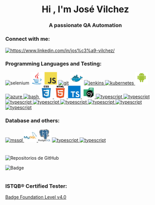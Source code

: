 <h1 align="center">Hi , I'm José Vilchez</h1>
<h3 align="center">A passionate QA Automation</h3>

<h3 align="left">Connect with me:</h3>
<p align="left">
<a href="https://www.linkedin.com/in/jos%C3%A9-vilchez/" target="blank"><img align="center" src="https://raw.githubusercontent.com/rahuldkjain/github-profile-readme-generator/master/src/images/icons/Social/linked-in-alt.svg" alt="https://www.linkedin.com/in/jos%c3%a9-vilchez/" height="30" width="40" /></a>
</p>

<h3 align="left">Programming Languages and Testing:</h3>
<p align="left">
<a target="_blank" rel="noreferrer"> <img src="https://raw.githubusercontent.com/detain/svg-logos/780f25886640cef088af994181646db2f6b1a3f8/svg/selenium-logo.svg" alt="selenium" width="40" height="40"/> </a> 
<a target="_blank" rel="noreferrer"> <img src="https://raw.githubusercontent.com/devicons/devicon/master/icons/java/java-original.svg" alt="java" width="40" height="40"/> </a>
<a href="https://developer.mozilla.org/en-US/docs/Web/JavaScript" target="_blank" rel="noreferrer"></a> <img src="https://raw.githubusercontent.com/devicons/devicon/master/icons/javascript/javascript-original.svg" alt="javascript" width="40" height="40"/> </a>
<a href="https://git-scm.com/" target="_blank" rel="noreferrer"> <img src="https://www.vectorlogo.zone/logos/git-scm/git-scm-icon.svg" alt="git" width="40" height="40"/></a>
<a href="https://www.docker.com" target="_blank" rel="noreferrer"> <img src="https://raw.githubusercontent.com/devicons/devicon/master/icons/docker/docker-original.svg"alt="postgresql" width="40" height="40"/></a>
<a href="https://www.jenkins.io" target="_blank" rel="noreferrer"> <img src="https://www.vectorlogo.zone/logos/jenkins/jenkins-icon.svg" alt="jenkins" width="40" height="40"/> </a> 
<a href="https://kubernetes.io" target="_blank" rel="noreferrer"> <img src="https://www.vectorlogo.zone/logos/kubernetes/kubernetes-icon.svg" alt="kubernetes" width="40" height="40"/> </a>
<a href="https://developer.android.com" target="_blank" rel="noreferrer"> <img src="https://raw.githubusercontent.com/devicons/devicon/master/icons/android/android-original-wordmark.svg" alt="android" width="40" height="40"/> </a> 
<a href="https://azure.microsoft.com/en-in/" target="_blank" rel="noreferrer"> <img src="https://www.vectorlogo.zone/logos/microsoft_azure/microsoft_azure-icon.svg" alt="azure" width="40" height="40"/>
<a href="https://www.gnu.org/software/bash/" target="_blank" rel="noreferrer"> <img src="https://www.vectorlogo.zone/logos/gnu_bash/gnu_bash-icon.svg" alt="bash" width="40" height="40"/> </a>
<a href="https://www.w3schools.com/css/" target="_blank" rel="noreferrer"> <img src="https://raw.githubusercontent.com/devicons/devicon/master/icons/css3/css3-original-wordmark.svg" alt="css3" width="40" height="40"/> </a>
<a href="https://www.w3.org/html/" target="_blank" rel="noreferrer"> <img src="https://raw.githubusercontent.com/devicons/devicon/master/icons/html5/html5-original-wordmark.svg" alt="html5" width="40" height="40"/> </a>
<a href="https://www.typescriptlang.org/" target="_blank" rel="noreferrer"> <img src="https://raw.githubusercontent.com/devicons/devicon/master/icons/typescript/typescript-original.svg" alt="typescript" width="40" height="40"/> </a>
<a href="https://www.cypress.io/" target="_blank" rel="noreferrer"> <img src="https://github.com/vscode-icons/vscode-icons/blob/master/icons/folder_type_cypress.svg" alt="typescript" width="40" height="40"/> </a>
<a href="https://webdriver.io/" target="_blank" rel="noreferrer"> <img src="https://github.com/webdriverio/webdriverio-schematics/blob/HEAD/.github/assets/logo.png" alt="typescript" width="40" height="40"/> </a>
<a href="https://webdriver.io/" target="_blank" rel="noreferrer"> <img src="https://www.vectorlogo.zone/logos/git-scm/git-scm-icon.svg" alt="typescript" width="40" height="40"/> </a>
<a href="https://webdriver.io/" target="_blank" rel="noreferrer"> <img src="https://github.com/detain/svg-logos/blob/master/svg/a/appium.svg" alt="typescript" width="40" height="40"/> </a>
<a href="https://webdriver.io/" target="_blank" rel="noreferrer"> <img src="https://www.vectorlogo.zone/logos/groovy-lang/groovy-lang-icon.svg" alt="typescript" width="40" height="40"/> </a>
<a href="https://webdriver.io/" target="_blank" rel="noreferrer"> <img src="https://camo.githubusercontent.com/501c9d05b6660ba5e1a8753b8461e60d7ff1614656102c254ab800e14a6b19fa/68747470733a2f2f616c6c7572657265706f72742e6f72672f7075626c69632f696d672f616c6c7572652d7265706f72742e737667" alt="typescript" width="40" height="40"/> </a>
<a href="https://webdriver.io/" target="_blank" rel="noreferrer"> <img src="https://www.vectorlogo.zone/logos/bitbucket/bitbucket-official.svg" alt="typescript" width="40" height="40"/> </a>
<a href="https://webdriver.io/" target="_blank" rel="noreferrer"> <img src="https://github.com/gilbarbara/logos/blob/main/logos/github-copilot.svg" alt="typescript" width="40" height="40"/> </a>
<a href="https://webdriver.io/" target="_blank" rel="noreferrer"> <img src="https://github.com/gilbarbara/logos/blob/main/logos/cypress-icon.svg" alt="typescript" width="40" height="40"/> </a>

</p> 


<h3 align="left">Database and others:</h3>
<p align="left"> <a href="https://www.microsoft.com/en-us/sql-server" target="_blank" rel="noreferrer"> <img src="https://www.svgrepo.com/show/303229/microsoft-sql-server-logo.svg" alt="mssql" width="40" height="40"/> </a><a href="https://www.mysql.com/" target="_blank" rel="noreferrer"> <img src="https://raw.githubusercontent.com/devicons/devicon/master/icons/mysql/mysql-original-wordmark.svg" alt="mysql" width="40" height="40"/> </a><a href="https://www.postgresql.org" target="_blank" rel="noreferrer"> <img src="https://raw.githubusercontent.com/devicons/devicon/master/icons/postgresql/postgresql-original-wordmark.svg" alt="postgresql" width="40" height="40"/></a>
<a href="https://webdriver.io/" target="_blank" rel="noreferrer"> <img src="https://github.com/gilbarbara/logos/blob/main/logos/confluence.svg" alt="typescript" width="40" height="40"/> </a>
<a href="https://webdriver.io/" target="_blank" rel="noreferrer"> <img src="https://github.com/gilbarbara/logos/blob/main/logos/notion-icon.svg" alt="typescript" width="40" height="40"/> </a>
</p> 

<h1 align="center"></h1>

![Repositorios de GitHub](https://img.shields.io/badge/dynamic/json?color=blue&label=PUBLIC+REPOSITORIES&style=for-the-badge&query=%24.public_repos&url=https%3A%2F%2Fapi.github.com%2Fusers%2Fjose-vilchez)

![Badge](https://komarev.com/ghpvc/?username=jose-vilchez&color=blue&style=for-the-badge&label=PROFILE+VIEWS)


<h1 align="center"></h1>

<h3 align="left">ISTQB® Certified Tester: </h3>

[Badge Foundation Level v4.0](https://www.credly.com/badges/68b459fe-c925-416f-ab26-693260e47320)

